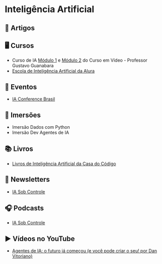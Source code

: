 # Inteligência Artificial

## 📝 Artigos 

## 🖥️ Cursos

- Curso de IA [Módulo 1](https://www.cursoemvideo.com/curso/curso-gratis-de-inteligencia-artificial/) e [Módulo 2](https://www.cursoemvideo.com/curso/curso-gratis-de-inteligencia-artificial-modulo-02/) do Curso em Vídeo - Professor Gustavo Guanabara
- [Escola de Inteligência Artificial da Alura](https://www.alura.com.br/escola-inteligencia-artificial)


## 📆 Eventos

- [IA Conference Brasil](https://www.iaconferencebrasil.com.br/)


## 🤿 Imersões

- Imersão Dados com Python
- Imersão Dev Agentes de IA


## 📚 Livros

- [Livros de Inteligência Artificial da Casa do Código](https://www.casadocodigo.com.br/collections/inteligencia-artificial)


## 📨 Newsletters

- [IA Sob Controle](https://conteudo.alura.com.br/newsletter-fora-de-controle)


## 🎧 Podcasts

- [IA Sob Controle](https://www.iasobcontrole.tech/)


## ▶️ Vídeos no YouTube

- [Agentes de IA: o futuro já começou (e você pode criar o seu! por Dan Vitoriano)](https://www.youtube.com/watch?v=yR2ZjfZTng4)